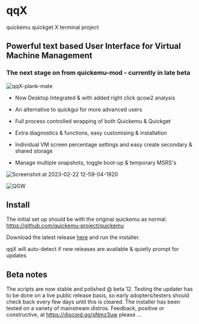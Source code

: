 # qqX

quickemu quickget X terminal project

## Powerful text based User Interface for Virtual Machine Management

### The next stage on from quickemu-mod - currently in late beta

![qqX-plank-mate](https://github.com/TuxVinyards/qqX/assets/3956806/0ee973ca-41a4-46e5-80cc-fe5d26a57717)

- Now Desktop Integrated & with added right click qcow2 analysis

- An alternative to quickgui for more advanced users

- Full process controlled wrapping of both Quickemu & Quickget

- Extra diagnostics & functions, easy customising & installation

- Individual VM screen percentage settings and easy create secondary & shared storage

- Manage multiple snapshots, toggle boot-up & temporary MSRS's

![Screenshot at 2023-02-22 12-59-04-1920](https://user-images.githubusercontent.com/3956806/220619057-f63883d2-4d0d-4130-94e1-d444f1567be4.jpg)

![QGW](https://github.com/TuxVinyards/quickemu-mod/assets/3956806/c948f51a-a954-4180-ba62-1d5045e5f4fc)

## Install

The initial set up should be with the original quickemu as normal.  <https://github.com/quickemu-project/quickemu>

Download the latest release [here](releases/latest) and run the installer.

qqX will auto-detect if new releases are available & quietly prompt for updates

## Beta notes

The scripts are now stable and polished \@ beta 12.  Testing the updater has to be done on a live public release basis, so early adopters/testers should check back every few days until this is cleared.  The installer has been tested on a variety of mainstream distros. Feedback, positive or constructive, at <https://discord.gg/sNmz3uw> please ...
